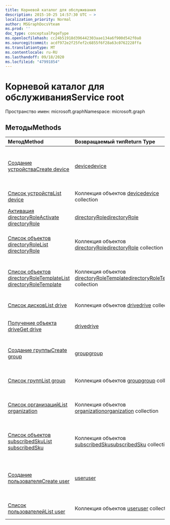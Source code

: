 ```yaml
---
title: Корневой каталог для обслуживания
description: 2015-10-25 14:57:30 UTC — >
localization_priority: Normal
author: MSGraphDocsVteam
ms.prod: ''
doc_type: conceptualPageType
ms.openlocfilehash: cc24b51918d396442303aae134a6f900d542f0a8
ms.sourcegitcommit: acdf972e2f25fef2c6855f6f28a63c0762228ffa
ms.translationtype: MT
ms.contentlocale: ru-RU
ms.lasthandoff: 09/18/2020
ms.locfileid: "47991854"
---
```

# <a name="service-root"></a><span data-ttu-id="1ce24-103">Корневой каталог для обслуживания</span><span class="sxs-lookup"><span data-stu-id="1ce24-103">Service root</span></span>

<span data-ttu-id="1ce24-104">Пространство имен: microsoft.graph</span><span class="sxs-lookup"><span data-stu-id="1ce24-104">Namespace: microsoft.graph</span></span>


## <a name="methods"></a><span data-ttu-id="1ce24-105">Методы</span><span class="sxs-lookup"><span data-stu-id="1ce24-105">Methods</span></span>



| <span data-ttu-id="1ce24-106">Метод</span><span class="sxs-lookup"><span data-stu-id="1ce24-106">Method</span></span>           | <span data-ttu-id="1ce24-107">Возвращаемый тип</span><span class="sxs-lookup"><span data-stu-id="1ce24-107">Return Type</span></span>    |<span data-ttu-id="1ce24-108">Описание</span><span class="sxs-lookup"><span data-stu-id="1ce24-108">Description</span></span>|
|:---------------|:--------|:----------|
|[<span data-ttu-id="1ce24-109">Создание устройства</span><span class="sxs-lookup"><span data-stu-id="1ce24-109">Create device</span></span>](../api/device-post-devices.md) |[<span data-ttu-id="1ce24-110">device</span><span class="sxs-lookup"><span data-stu-id="1ce24-110">device</span></span>](device.md)| <span data-ttu-id="1ce24-111">Создание устройства путем добавления в коллекцию устройств.</span><span class="sxs-lookup"><span data-stu-id="1ce24-111">Create a new device by posting to the devices collection.</span></span>|
|[<span data-ttu-id="1ce24-112">Список устройств</span><span class="sxs-lookup"><span data-stu-id="1ce24-112">List device</span></span>](../api/device-list.md) | <span data-ttu-id="1ce24-113">Коллекция объектов [device](device.md)</span><span class="sxs-lookup"><span data-stu-id="1ce24-113">[device](device.md) collection</span></span> |<span data-ttu-id="1ce24-114">Получение коллекции объектов device.</span><span class="sxs-lookup"><span data-stu-id="1ce24-114">Get device object collection.</span></span> |
|[<span data-ttu-id="1ce24-115">Активация directoryRole</span><span class="sxs-lookup"><span data-stu-id="1ce24-115">Activate directoryRole</span></span>](../api/directoryrole-post-directoryroles.md) | [<span data-ttu-id="1ce24-116">directoryRole</span><span class="sxs-lookup"><span data-stu-id="1ce24-116">directoryRole</span></span>](directoryrole.md) |<span data-ttu-id="1ce24-117">Активация роли каталога.</span><span class="sxs-lookup"><span data-stu-id="1ce24-117">Activate a directory role.</span></span> |
|[<span data-ttu-id="1ce24-118">Список объектов directoryRole</span><span class="sxs-lookup"><span data-stu-id="1ce24-118">List directoryRole</span></span>](../api/directoryrole-list.md) | <span data-ttu-id="1ce24-119">Коллекция объектов [directoryRole](directoryrole.md)</span><span class="sxs-lookup"><span data-stu-id="1ce24-119">[directoryRole](directoryrole.md) collection</span></span> |<span data-ttu-id="1ce24-120">Получение коллекции объектов directoryRole.</span><span class="sxs-lookup"><span data-stu-id="1ce24-120">Get directoryRole object collection.</span></span> |
|[<span data-ttu-id="1ce24-121">Список объектов directoryRoleTemplate</span><span class="sxs-lookup"><span data-stu-id="1ce24-121">List directoryRoleTemplate</span></span>](../api/directoryroletemplate-list.md) | <span data-ttu-id="1ce24-122">Коллекция объектов [directoryRoleTemplate](directoryroletemplate.md)</span><span class="sxs-lookup"><span data-stu-id="1ce24-122">[directoryRoleTemplate](directoryroletemplate.md) collection</span></span> |<span data-ttu-id="1ce24-123">Получение коллекции объектов directoryRoleTemplate.</span><span class="sxs-lookup"><span data-stu-id="1ce24-123">Get directoryRoleTemplate object collection.</span></span> |
|[<span data-ttu-id="1ce24-124">Список дисков</span><span class="sxs-lookup"><span data-stu-id="1ce24-124">List drive</span></span>](../api/drive-list.md) | <span data-ttu-id="1ce24-125">Коллекция объектов [drive](drive.md)</span><span class="sxs-lookup"><span data-stu-id="1ce24-125">[drive](drive.md) collection</span></span> |<span data-ttu-id="1ce24-126">Получение коллекции объектов drive.</span><span class="sxs-lookup"><span data-stu-id="1ce24-126">Get drive object collection.</span></span> |
|[<span data-ttu-id="1ce24-127">Получение объекта drive</span><span class="sxs-lookup"><span data-stu-id="1ce24-127">Get drive</span></span>](../api/drive-get.md) | [<span data-ttu-id="1ce24-128">drive</span><span class="sxs-lookup"><span data-stu-id="1ce24-128">drive</span></span>](drive.md)  |<span data-ttu-id="1ce24-129">Получение свойств объекта drive.</span><span class="sxs-lookup"><span data-stu-id="1ce24-129">Get drive object properties.</span></span> |
|[<span data-ttu-id="1ce24-130">Создание группы</span><span class="sxs-lookup"><span data-stu-id="1ce24-130">Create group</span></span>](../api/group-post-groups.md) |[<span data-ttu-id="1ce24-131">group</span><span class="sxs-lookup"><span data-stu-id="1ce24-131">group</span></span>](group.md)| <span data-ttu-id="1ce24-132">Создание группы путем добавления в коллекцию групп.</span><span class="sxs-lookup"><span data-stu-id="1ce24-132">Create a new group by posting to the groups collection.</span></span>|
|[<span data-ttu-id="1ce24-133">Список групп</span><span class="sxs-lookup"><span data-stu-id="1ce24-133">List group</span></span>](../api/group-list.md) | <span data-ttu-id="1ce24-134">Коллекция объектов [group](group.md)</span><span class="sxs-lookup"><span data-stu-id="1ce24-134">[group](group.md) collection</span></span> |<span data-ttu-id="1ce24-135">Получение коллекции объектов group.</span><span class="sxs-lookup"><span data-stu-id="1ce24-135">Get group object collection.</span></span> |
|[<span data-ttu-id="1ce24-136">Список организаций</span><span class="sxs-lookup"><span data-stu-id="1ce24-136">List organization</span></span>](../api/organization-get.md) | <span data-ttu-id="1ce24-137">Коллекция объектов [organization](organization.md)</span><span class="sxs-lookup"><span data-stu-id="1ce24-137">[organization](organization.md) collection</span></span> |<span data-ttu-id="1ce24-138">Получение коллекции объектов organization.</span><span class="sxs-lookup"><span data-stu-id="1ce24-138">Get organization object collection.</span></span> |
|[<span data-ttu-id="1ce24-139">Список объектов subscribedSku</span><span class="sxs-lookup"><span data-stu-id="1ce24-139">List subscribedSku</span></span>](../api/subscribedsku-list.md) | <span data-ttu-id="1ce24-140">Коллекция объектов [subscribedSku](subscribedsku.md)</span><span class="sxs-lookup"><span data-stu-id="1ce24-140">[subscribedSku](subscribedsku.md) collection</span></span> |<span data-ttu-id="1ce24-141">Получение коллекции объектов subscribedSku.</span><span class="sxs-lookup"><span data-stu-id="1ce24-141">Get subscribedSku object collection.</span></span> |
|[<span data-ttu-id="1ce24-142">Создание пользователя</span><span class="sxs-lookup"><span data-stu-id="1ce24-142">Create user</span></span>](../api/user-post-users.md) |[<span data-ttu-id="1ce24-143">user</span><span class="sxs-lookup"><span data-stu-id="1ce24-143">user</span></span>](user.md)| <span data-ttu-id="1ce24-144">Создание пользователя путем добавления в коллекцию пользователей.</span><span class="sxs-lookup"><span data-stu-id="1ce24-144">Create a new user by posting to the users collection.</span></span>|
|[<span data-ttu-id="1ce24-145">Список пользователей</span><span class="sxs-lookup"><span data-stu-id="1ce24-145">List user</span></span>](../api/user-list.md) | <span data-ttu-id="1ce24-146">Коллекция объектов [user](user.md)</span><span class="sxs-lookup"><span data-stu-id="1ce24-146">[user](user.md) collection</span></span> |<span data-ttu-id="1ce24-147">Получение коллекции объектов user.</span><span class="sxs-lookup"><span data-stu-id="1ce24-147">Get user object collection.</span></span> |

<!-- uuid: 8fcb5dbc-d5aa-4681-8e31-b001d5168d79
2015-10-25 14:57:30 UTC -->
<!-- {
  "type": "#page.annotation",
  "description": "Service root",
  "keywords": "",
  "section": "documentation",
  "tocPath": ""
}-->

